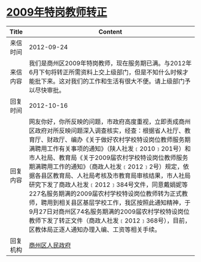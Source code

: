 # <a href="http://www.shangluo.gov.cn/zmhd/ldxxxx.jsp?urltype=leadermail.LeaderMailContentUrl&wbtreeid=1112&leadermailid=1414">2009年特岗教师转正</a>
|Title|Content|
|:---:|---|
|来信时间|2012-09-24|
|来信内容|我们是商州区2009年特岗教师，现在服务期已满。与2012年6月下旬将转正所需资料上交上级部门，但是不知什么时候才能批下来。这对我们的工作和生活有很大不便。请上级部门予以尽快审批。|
|回复时间|2012-10-16|
|回复内容|网友你好，你所反映的问题，市政府高度重视，立即责成商州区政府对所反映问题深入调查核实，经查：根据省人社厅、教育厅、财政厅、编办《关于做好农村学校特设岗位教师服务期满聘用工作有关事项的通知》（陕人社发﹝2010﹞201号）和市人社局、教育局《关于2009届农村学校特设岗位教师服务期满聘用工作的通知》（商政人社发﹝2012﹞2号）规定，依据各县区教育局、人社局考核及市教育局审核结果，市人社局研究下发了商政人社发﹝2012﹞384号文件，同意戴娟妮等227名服务期满的2009届农村学校特设岗位教师转为正式教师，聘用到相关县区基层学校工作，我区按照此通知精神，于9月27日对商州区74名服务期满的2009届农村学校特设岗位教师下发了转正文件（商政人社发﹝2012﹞368号），目前，区教体局正逐人通知办理入编、工资等相关手续。|
|回复机构|<a href="../../categories/agencies/商州区人民政府.md">商州区人民政府</a>|